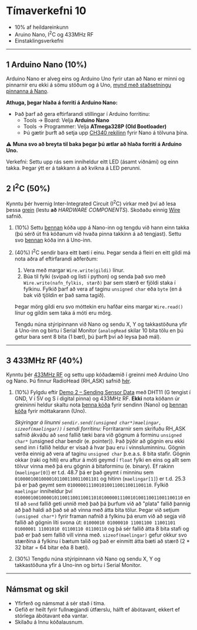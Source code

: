 # Tímaverkefni 10

- 10% af heildareinkunn
- Aruino Nano, I<sup>2</sup>C og 433MHz RF
- Einstaklingsverkefni

---

## 1 Arduino Nano (10%)
Arduino Nano er alveg eins og Arduino Uno fyrir utan að Nano er minni og pinnarnir eru ekki á sömu stöðum og á Uno, [mynd með staðsetningu pinnanna á Nano](https://i2.wp.com/christianto.tjahyadi.com/wp-content/uploads/2014/11/nano.jpg).

**Athuga, þegar hlaða á forriti á Arduino Nano:**
- Það þarf að gera eftirfarandi stillingar í Arduino forritinu:
  - Tools -> Board: Velja **Arduino Nano**
  - Tools -> Programmer: Velja **ATmega328P (Old Bootloader)**
  - Þú gætir þurft að setja upp [CH340 rekilinn](https://sparks.gogo.co.nz/ch340.html) fyrir Nano á tölvuna þína.
  
:warning: **Muna svo að breyta til baka þegar þú ætlar að hlaða forriti á Arduino Uno.**

Verkefni: Settu upp rás sem inniheldur eitt LED (ásamt viðnámi) og einn takka. Þegar ýtt er á takkann á að kvikna á LED perunni.

## 2 I<sup>2</sup>C (50%)
Kynntu þér hvernig Inter-Integrated Circuit (I<sup>2</sup>C) virkar með því að lesa þessa [grein](https://www.circuitbasics.com/how-to-set-up-i2c-communication-for-arduino/) (lestu **að** *HARDWARE COMPONENTS*). Skoðaðu einnig [Wire](https://www.arduino.cc/reference/en/language/functions/communication/wire/) safnið.

1. (10%) Settu [þennan](https://github.com/VESM2VT/arduino/blob/main/kodasynidaemi/i2c_nano.ino) kóða upp á Nano-inn og tengdu við hann einn takka (þú sérð út frá kóðanum við hvaða pinna takkinn á að tengjast). Settu svo [þennan](https://github.com/VESM2VT/arduino/blob/main/kodasynidaemi/i2c_uno.ino) kóða inn á Uno-inn. 
2. (40%) I<sup>2</sup>C sendir bara eitt bæti í einu. Þegar senda á fleiri en eitt gildi má nota aðra af eftirfarandi aðferðum:
   1. Vera með margar `Wire.write(gildi)` línur.
   2. Búa til fylki (svipað og listi í python) og senda það svo með `Wire.write(nafn_fylkis, stærð)` þar sem stærð er fjöldi staka í fylkinu. Fylkið þarf að vera af taginu `unsigned char` eða `byte` (en á bak við tjöldin er það sama tagið).   
    
    Þegar mörg gildi eru svo móttekin eru hafðar eins margar `Wire.read()` línur og gildin sem taka á móti eru mörg.

    Tengdu núna stýripinnann við Nano og sendu X, Y og takkastöðuna yfir á Uno-inn og birtu í Serial Monitor (`analogRead` skilar 10 bita tölu en þú getur bara sent 8 bita (1 bæt), þú þarft því að leysa það mál). 

---

## 3 433MHz RF (40%)
Kynntu þér [433MHz RF](https://lastminuteengineers.com/433mhz-rf-wireless-arduino-tutorial/) og settu upp kóðadæmið í greinni með Arduino Uno og Nano. Þú finnur RadioHead (RH_ASK) safnið [hér](http://www.airspayce.com/mikem/arduino/RadioHead/RadioHead-1.121.zip).

1. (10%) Fylgdu eftir [Demo 2 – Sending Sensor Data](https://dronebotworkshop.com/433mhz-rf-modules-arduino#Demo_2_8211_Sending_Sensor_Data) með DHT11 (G tengist í GND, V í 5V og S í digital pinna) og 433MHz RF. **Ekki** nota kóðann úr greininni heldur skaltu nota [þenna kóða](https://github.com/VESM2VT/arduino/blob/main/kodasynidaemi/433_dht_nano.ino) fyrir sendinn (Nano) og [þennan kóða](https://github.com/VESM2VT/arduino/blob/main/kodasynidaemi/433_dht_uno.ino) fyrir móttakarann (Uno).

    *Skýringar á línunni `sendir.send((unsigned char*)maelingar, sizeof(maelingar))` í sendi forritinu:* Forritararnir sem skrifuðu RH_ASK safnið ákváðu að `send` fallið tæki bara við gögnum á forminu `unsigned char*` (unsigned char bendir (e. pointer)). Það þýðir að gögnin eru ekki send inn í fallið heldur er vísað á hvar þau eru í vinnsluminninu. Gögnin verða einnig að vera af taginu `unsigned char` þ.e.a.s. 8 bita stafir. Gögnin okkar (raki og hiti) eru aftur á móti geymd í `float` fylki en eins og allt sem tölvur vinna með þá eru gögnin á bitaforminu (e. binary). Ef rakinn (`maelingar[0]`) er t.d. 48.7 þá er það geymt í minninu sem `01000010010000101100110011001101` og hitinn (`maelingar[1]`) er t.d. 25.3 þá er það geymt sem `01000001110010100110011001100110`. Fylkið `maelingar` inniheldur því `0100001001000010110011001100110101000001110010100110011001100110` en til að `send` fallið geti unnið með það þá þurfum við að "plata" fallið þannig að það haldi að það sé að vinna með átta bita tölur. Þegar við setjum `(unsigned char*)` fyrir framan nafnið á fylkinu þá erum við að segja við fallið að gögnin líti svona út: `01000010 01000010 11001100 11001101 01000001 11001010 01100110 01100110` og þá sér fallið átta 8 bita stafi og það er það sem fallið vill vinna með. `sizeof(maelingar)` gefur okkur svo stærðina á fylkinu í bætum talið og það er einmitt átta bæti að stærð (2 * 32 bitar = 64 bitar eða 8 bæti).

2. (30%) Tengdu núna stýripinnann við Nano og sendu X, Y og takkastöðuna yfir á Uno-inn og birtu í Serial Monitor.
---

## Námsmat og skil

- Yfirferð og námsmat á sér stað í tíma.
- Gefið er heilt fyrir fullnægjandi útfærslu, hálft ef ábótavant, ekkert ef stórlega ábótavant eða vantar.
- Skilaðu á Innu kóðalausnum.
